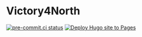 # Victory4North

[![pre-commit.ci status](https://results.pre-commit.ci/badge/github/bdunnette/glulam/main.svg)](https://results.pre-commit.ci/latest/github/bdunnette/glulam/main)
[![Deploy Hugo site to Pages](https://github.com/bdunnette/glulam/actions/workflows/hugo.yml/badge.svg)](https://github.com/bdunnette/glulam/actions/workflows/hugo.yml)
